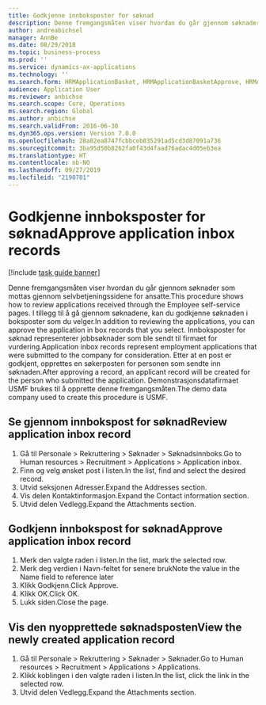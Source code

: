 ```yaml
---
title: Godkjenne innboksposter for søknad
description: Denne fremgangsmåten viser hvordan du går gjennom søknader som mottas gjennom selvbetjeningssidene for ansatte.
author: andreabichsel
manager: AnnBe
ms.date: 08/29/2018
ms.topic: business-process
ms.prod: ''
ms.service: dynamics-ax-applications
ms.technology: ''
ms.search.form: HRMApplicationBasket, HRMApplicationBasketApprove, HRMApplication
audience: Application User
ms.reviewer: anbichse
ms.search.scope: Core, Operations
ms.search.region: Global
ms.author: anbichse
ms.search.validFrom: 2016-06-30
ms.dyn365.ops.version: Version 7.0.0
ms.openlocfilehash: 28a82ea8747fcbbceb835291ad5cd3d87091a736
ms.sourcegitcommit: 3ba95d50b8262fa0f43d4faad76adac4d05eb3ea
ms.translationtype: HT
ms.contentlocale: nb-NO
ms.lasthandoff: 09/27/2019
ms.locfileid: "2190701"
---
```

# <a name="approve-application-inbox-records"></a><span data-ttu-id="9ae6c-103">Godkjenne innboksposter for søknad</span><span class="sxs-lookup"><span data-stu-id="9ae6c-103">Approve application inbox records</span></span>

[!include [task guide banner](../../includes/task-guide-banner.md)]

<span data-ttu-id="9ae6c-104">Denne fremgangsmåten viser hvordan du går gjennom søknader som mottas gjennom selvbetjeningssidene for ansatte.</span><span class="sxs-lookup"><span data-stu-id="9ae6c-104">This procedure shows how to review applications received through the Employee self-service pages.</span></span> <span data-ttu-id="9ae6c-105">I tillegg til å gå gjennom søknadene, kan du godkjenne søknaden i boksposter som du velger.</span><span class="sxs-lookup"><span data-stu-id="9ae6c-105">In addition to reviewing the applications, you can approve the application in box records that you select.</span></span> <span data-ttu-id="9ae6c-106">Innboksposter for søknad representerer jobbsøknader som ble sendt til firmaet for vurdering.</span><span class="sxs-lookup"><span data-stu-id="9ae6c-106">Application inbox records represent employment applications that were submitted to the company for consideration.</span></span> <span data-ttu-id="9ae6c-107">Etter at en post er godkjent, opprettes en søkerposten for personen som sendte inn søknaden.</span><span class="sxs-lookup"><span data-stu-id="9ae6c-107">After approving a record, an applicant record will be created for the person who submitted the application.</span></span> <span data-ttu-id="9ae6c-108">Demonstrasjonsdatafirmaet USMF brukes til å opprette denne fremgangsmåten.</span><span class="sxs-lookup"><span data-stu-id="9ae6c-108">The demo data company used to create this procedure is USMF.</span></span>


## <a name="review-application-inbox-record"></a><span data-ttu-id="9ae6c-109">Se gjennom innbokspost for søknad</span><span class="sxs-lookup"><span data-stu-id="9ae6c-109">Review application inbox record</span></span>
1. <span data-ttu-id="9ae6c-110">Gå til Personale > Rekruttering > Søknader > Søknadsinnboks.</span><span class="sxs-lookup"><span data-stu-id="9ae6c-110">Go to Human resources > Recruitment > Applications > Application inbox.</span></span>
2. <span data-ttu-id="9ae6c-111">Finn og velg ønsket post i listen.</span><span class="sxs-lookup"><span data-stu-id="9ae6c-111">In the list, find and select the desired record.</span></span>
3. <span data-ttu-id="9ae6c-112">Utvid seksjonen Adresser.</span><span class="sxs-lookup"><span data-stu-id="9ae6c-112">Expand the Addresses section.</span></span>
4. <span data-ttu-id="9ae6c-113">Vis delen Kontaktinformasjon.</span><span class="sxs-lookup"><span data-stu-id="9ae6c-113">Expand the Contact information section.</span></span>
5. <span data-ttu-id="9ae6c-114">Utvid delen Vedlegg.</span><span class="sxs-lookup"><span data-stu-id="9ae6c-114">Expand the Attachments section.</span></span>

## <a name="approve-application-inbox-record"></a><span data-ttu-id="9ae6c-115">Godkjenn innbokspost for søknad</span><span class="sxs-lookup"><span data-stu-id="9ae6c-115">Approve application inbox record</span></span>
1. <span data-ttu-id="9ae6c-116">Merk den valgte raden i listen.</span><span class="sxs-lookup"><span data-stu-id="9ae6c-116">In the list, mark the selected row.</span></span>
2. <span data-ttu-id="9ae6c-117">Merk deg verdien i Navn-feltet for senere bruk</span><span class="sxs-lookup"><span data-stu-id="9ae6c-117">Note the value in the Name field to reference later</span></span>
3. <span data-ttu-id="9ae6c-118">Klikk Godkjenn.</span><span class="sxs-lookup"><span data-stu-id="9ae6c-118">Click Approve.</span></span>
4. <span data-ttu-id="9ae6c-119">Klikk OK.</span><span class="sxs-lookup"><span data-stu-id="9ae6c-119">Click OK.</span></span>
5. <span data-ttu-id="9ae6c-120">Lukk siden.</span><span class="sxs-lookup"><span data-stu-id="9ae6c-120">Close the page.</span></span>

## <a name="view-the-newly-created-application-record"></a><span data-ttu-id="9ae6c-121">Vis den nyopprettede søknadsposten</span><span class="sxs-lookup"><span data-stu-id="9ae6c-121">View the newly created application record</span></span>
1. <span data-ttu-id="9ae6c-122">Gå til Personale > Rekruttering > Søknader > Søknader.</span><span class="sxs-lookup"><span data-stu-id="9ae6c-122">Go to Human resources > Recruitment > Applications > Applications.</span></span>
2. <span data-ttu-id="9ae6c-123">Klikk koblingen i den valgte raden i listen.</span><span class="sxs-lookup"><span data-stu-id="9ae6c-123">In the list, click the link in the selected row.</span></span>
3. <span data-ttu-id="9ae6c-124">Utvid delen Vedlegg.</span><span class="sxs-lookup"><span data-stu-id="9ae6c-124">Expand the Attachments section.</span></span>

